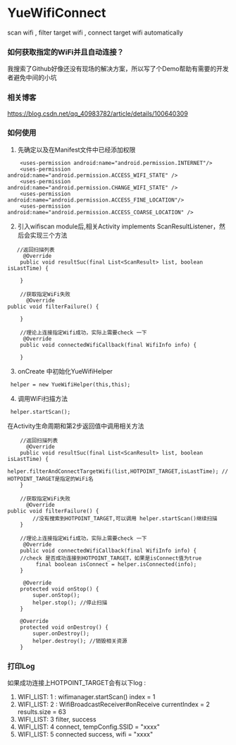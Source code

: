 # YueWifiConnect
scan wifi , filter target wifi , connect target wifi automatically

### 如何获取指定的WiFi并且自动连接？
我搜索了Github好像还没有现场的解决方案，所以写了个Demo帮助有需要的开发者避免中间的小坑

### 相关博客
 https://blog.csdn.net/qq_40983782/article/details/100640309
### 如何使用
1. 先确定以及在Manifest文件中已经添加权限

```
    <uses-permission android:name="android.permission.INTERNET"/>
    <uses-permission android:name="android.permission.ACCESS_WIFI_STATE" />
    <uses-permission android:name="android.permission.CHANGE_WIFI_STATE" />
    <uses-permission android:name="android.permission.ACCESS_FINE_LOCATION"/>
    <uses-permission android:name="android.permission.ACCESS_COARSE_LOCATION" />
```

2. 引入wifiscan module后,相关Activity implements ScanResultListener，然后会实现三个方法


```
   //返回扫描列表
     @Override
    public void resultSuc(final List<ScanResult> list, boolean isLastTime) {
        
    }
    
    //获取指定WiFi失败
      @Override
public void filterFailure() {
        
    }
    
    //理论上连接指定Wifi成功，实际上需要check 一下
     @Override
    public void connectedWifiCallback(final WifiInfo info) {
        
    }
```
3. onCreate 中初始化YueWifiHelper

```
 helper = new YueWifiHelper(this,this);
```
4. 调用WiFi扫描方法

 
```
 helper.startScan();
```

在Activity生命周期和第2步返回值中调用相关方法
```
    //返回扫描列表
      @Override
    public void resultSuc(final List<ScanResult> list, boolean isLastTime) {
         helper.filterAndConnectTargetWifi(list,HOTPOINT_TARGET,isLastTime); // HOTPOINT_TARGET是指定的WiFi名
    }
    
    //获取指定WiFi失败
      @Override
public void filterFailure() {
        //没有搜索到HOTPOINT_TARGET,可以调用 helper.startScan()继续扫描
    }
    
    //理论上连接指定Wifi成功，实际上需要check 一下
     @Override
    public void connectedWifiCallback(final WifiInfo info) {
    //check 是否成功连接到HOTPOINT_TARGET，如果是isConnect值为true
         final boolean isConnect = helper.isConnected(info);
    }
    
     @Override
    protected void onStop() {
        super.onStop();
        helper.stop(); //停止扫描
    }

    @Override
    protected void onDestroy() {
        super.onDestroy();
        helper.destroy(); //销毁相关资源
    }
```

### 打印Log
如果成功连接上HOTPOINT_TARGET会有以下log : 
1. WIFI_LIST: 1 :  wifimanager.startScan() index = 1
2. WIFI_LIST: 2 :  WifiBroadcastReceiver#onReceive currentIndex = 2 results.size = 63
3. WIFI_LIST: 3 filter, success
4. WIFI_LIST: 4 connect, tempConfig.SSID = "xxxx"
5. WIFI_LIST: 5 connected success,  wifi  = "xxxx"
